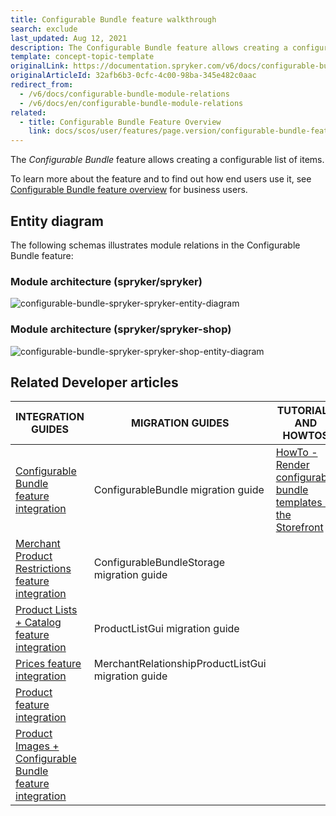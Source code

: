 ```yaml
---
title: Configurable Bundle feature walkthrough
search: exclude
last_updated: Aug 12, 2021
description: The Configurable Bundle feature allows creating a configurable list of items.
template: concept-topic-template
originalLink: https://documentation.spryker.com/v6/docs/configurable-bundle-module-relations
originalArticleId: 32afb6b3-0cfc-4c00-98ba-345e482c0aac
redirect_from:
  - /v6/docs/configurable-bundle-module-relations
  - /v6/docs/en/configurable-bundle-module-relations
related:
  - title: Configurable Bundle Feature Overview
    link: docs/scos/user/features/page.version/configurable-bundle-feature-overview.html
---
```


The _Configurable Bundle_ feature allows creating a configurable list of items.


To learn more about the feature and to find out how end users use it, see [Configurable Bundle feature overview](/docs/scos/user/features/{{page.version}}/configurable-bundle-feature-overview.html) for business users.


## Entity diagram

The following schemas illustrates module relations in the Configurable Bundle feature:

### Module architecture (spryker/spryker)

<div class="width-100">

![configurable-bundle-spryker-spryker-entity-diagram](https://confluence-connect.gliffy.net/embed/image/12083b7a-4a09-4bc2-922c-e55d8382f542.png?utm_medium=live&utm_source=custom)

</div>

### Module architecture (spryker/spryker-shop)

<div class="width-100">

![configurable-bundle-spryker-spryker-shop-entity-diagram](https://confluence-connect.gliffy.net/embed/image/681b72ec-5381-4e69-893d-52f90ce0b250.png?utm_medium=live&utm_source=custom)

</div>

## Related Developer articles

|INTEGRATION GUIDES  | MIGRATION GUIDES | TUTORIALS AND HOWTOS |
|---------|---------|---------|
| [Configurable Bundle feature integration](/docs/scos/dev/feature-integration-guides/{{page.version}}/configurable-bundle-feature-integration.html) | ConfigurableBundle migration guide | [HowTo - Render configurable bundle templates in the Storefront](https://docs.spryker.com/docs/scos/dev/tutorials-and-howtos/howtos/feature-howtos/howto-render-configurable-bundle-templates-in-the-storefront.html)  |
| [Merchant Product Restrictions feature integration](/docs/scos/dev/feature-integration-guides/{{page.version}}/merchant-product-restrictions-feature-integration.html) | ConfigurableBundleStorage migration guide |   |
| [Product Lists + Catalog feature integration](/docs/scos/dev/feature-integration-guides/{{page.version}}/product-lists-catalog-feature-integration.html)  | ProductListGui migration guide |  |
| [Prices feature integration](/docs/scos/dev/feature-integration-guides/{{page.version}}/prices-feature-integration.html)  | MerchantRelationshipProductListGui migration guide  |   |
| [Product feature integration](/docs/scos/dev/feature-integration-guides/{{page.version}}/product-feature-integration.html) |   |   |
| [Product Images + Configurable Bundle feature integration](/docs/scos/dev/feature-integration-guides/{{page.version}}/product-images-configurable-bundle-feature-integration.html)  |   |   |

